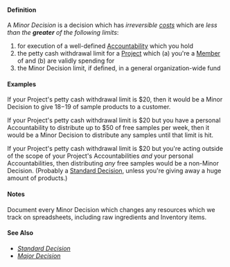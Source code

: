 #### Definition

A *Minor Decision* is a decision which has *irreversible [costs](https://github.com/gcassel/Modular-Organizing-Terminology/blob/JOBranch/terms/cost.md)* which are *less than the **greater** of the following limits*:

1. for execution of a well-defined [Accountability](https://github.com/gcassel/Modular-Organizing-Terminology/blob/JOBranch/terms/accountability.md) which you hold
2. the petty cash withdrawal limit for a [Project](https://github.com/gcassel/Modular-Organizing-Terminology/blob/JOBranch/compound-terms/project.md) which (a) you're a [Member](https://github.com/gcassel/Modular-Organizing-Terminology/blob/JOBranch/terms/member.md) of and (b) are validly spending for
3. the Minor Decision limit, if defined, in a general organization-wide fund

#### Examples

If your Project's petty cash withdrawal limit is $20, then it would be a Minor Decision to give $18-$19 of sample products to a customer.

If your Project's petty cash withdrawal limit is $20 but you have a personal Accountability to distribute up to $50 of free samples per week, then it would be a Minor Decision to distribute any samples until that limit is hit.

If your Project's petty cash withdrawal limit is $20 but you're acting outside of the scope of your Project's Accountabilities *and* your personal Accountabilities, then distributing *any* free samples would be a non-Minor Decision. (Probably a [Standard Decision](https://github.com/gcassel/Modular-Organizing-Terminology/blob/JOBranch/compound-terms/standard-decision.md), unless you're giving away a huge amount of products.)

#### Notes

Document every Minor Decision which changes any resources which we track on spreadsheets, including raw ingredients and Inventory items.

#### See Also
* *[Standard Decision](https://github.com/gcassel/Modular-Organizing-Terminology/blob/JOBranch/compound-terms/standard-decision.md)*
* *[Major Decision](https://github.com/gcassel/Modular-Organizing-Terminology/blob/JOBranch/compound-terms/major-decision.md)*
